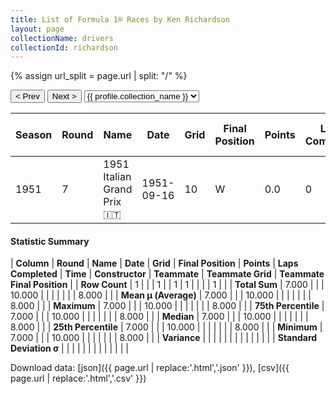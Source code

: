 ```yaml
---
title: List of Formula 1® Races by Ken Richardson
layout: page
collectionName: drivers
collectionId: richardson
---
```


{% assign url_split = page.url | split: "/" %}
<div id="collection-navigation">
<button onclick="selector.options[selector.selectedIndex-1].value && (window.location = selector.options[selector.selectedIndex-1].value);">&lt; Prev</button>
<button onclick="selector.options[selector.selectedIndex+1].value && (window.location = selector.options[selector.selectedIndex+1].value);">Next &gt;</button>
<select id="selector" onchange="this.options[this.selectedIndex].value && (window.location = this.options[this.selectedIndex].value);">
  {% for collectionId in site.data[page.collectionName].refs %}
    {% if collectionId == page.collectionId %}
      {% assign selected = "selected" %}
    {% else %}
      {% assign selected = "" %}
    {% endif %}
    {% assign profile = site.data[page.collectionName][collectionId].profile %}
    <option value="/f1/{{ page.collectionName }}/{{ collectionId }}/{{ url_split[4] }}" {{ selected }}>{{ profile.collection_name }}</option>
  {% endfor %}
</select>
</div>

| Season | Round | Name | Date | Grid | Final Position | Points | Laps Completed | Time | Constructor | Teammate | Teammate Grid | Teammate Final Position |
|--|--|--|--|--|--|--|--|--|--|--|--|--|
| 1951 | 7 | 1951 Italian Grand Prix 🇮🇹 | 1951-09-16 | 10 | W | 0.0 | 0 |   | BRM 🇬🇧 | [Reg Parnell 🇬🇧](/f1/drivers/reg_parnell) | 8 | W |

#### Statistic Summary

| **Column** | **Round** | **Name** | **Date** | **Grid** | **Final Position** | **Points** | **Laps Completed** | **Time** | **Constructor** | **Teammate** | **Teammate Grid** | **Teammate Final Position** |
| **Row Count** | 1 |  |  | 1 |  | 1 | 1 |  |  |  | 1 |  |
| **Total Sum** | 7.000 |  |  | 10.000 |  |  |  |  |  |  | 8.000 |  |
| **Mean μ (Average)** | 7.000 |  |  | 10.000 |  |  |  |  |  |  | 8.000 |  |
| **Maximum** | 7.000 |  |  | 10.000 |  |  |  |  |  |  | 8.000 |  |
| **75th Percentile** | 7.000 |  |  | 10.000 |  |  |  |  |  |  | 8.000 |  |
| **Median** | 7.000 |  |  | 10.000 |  |  |  |  |  |  | 8.000 |  |
| **25th Percentile** | 7.000 |  |  | 10.000 |  |  |  |  |  |  | 8.000 |  |
| **Minimum** | 7.000 |  |  | 10.000 |  |  |  |  |  |  | 8.000 |  |
| **Variance** |  |  |  |  |  |  |  |  |  |  |  |  |
| **Standard Deviation σ** |  |  |  |  |  |  |  |  |  |  |  |  |

Download data: [json]({{ page.url | replace:'.html','.json' }}), [csv]({{ page.url | replace:'.html','.csv' }})

